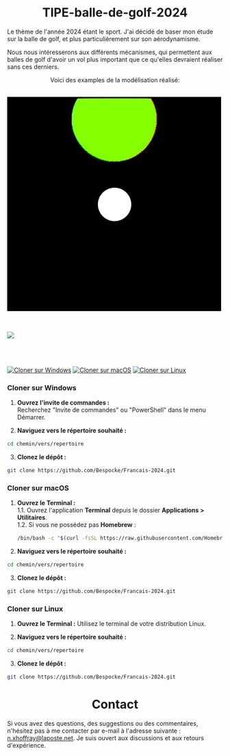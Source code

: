 # <center>TIPE-balle-de-golf-2024</center>

Le thème de l'année 2024 étant le sport. J'ai décidé de baser mon étude sur la balle de golf, et plus particulièrement sur son aérodynamisme.

Nous nous intéresserons aux différents mécanismes, qui permettent aux balles de golf d'avoir un vol plus important que ce qu'elles devraient réaliser sans ces derniers.

<center>Voici des examples de la modélisation réalisé:</center>

<br>

![](example2.gif)

<br>

![](example.gif)

<br><br>

[![Cloner sur Windows](https://img.shields.io/badge/Cloner%20sur-Windows-success)](#cloner-sur-windows)
[![Cloner sur macOS](https://img.shields.io/badge/Cloner%20sur-macOS-success)](#cloner-sur-macos)
[![Cloner sur Linux](https://img.shields.io/badge/Cloner%20sur-Linux-success)](#cloner-sur-linux)

### Cloner sur Windows

1. **Ouvrez l'invite de commandes :**  
   Recherchez "Invite de commandes" ou "PowerShell" dans le menu Démarrer.

2. **Naviguez vers le répertoire souhaité :**
```sh
cd chemin/vers/repertoire
```
3. **Clonez le dépôt :**
```sh
git clone https://github.com/Bespocke/Francais-2024.git
```

### Cloner sur macOS

1. **Ouvrez le Terminal :**   
    1.1. Ouvrez l'application **Terminal** depuis le dossier **Applications > Utilitaires**.  
    1.2. Si vous ne possédez pas **Homebrew** :   
    ```bash
    /bin/bash -c "$(curl -fsSL https://raw.githubusercontent.com/Homebrew/install/HEAD/install.sh)"
    ```
2. **Naviguez vers le répertoire souhaité :**

```sh
cd chemin/vers/repertoire
```
3. **Clonez le dépôt :**

```sh
git clone https://github.com/Bespocke/Francais-2024.git
```

### Cloner sur Linux

1. **Ouvrez le Terminal :**
    Utilisez le terminal de votre distribution Linux.

2. **Naviguez vers le répertoire souhaité :**

```sh
cd chemin/vers/repertoire
```

3. **Clonez le dépôt :**

```sh
git clone https://github.com/Bespocke/Francais-2024.git
```

# <center>Contact</center>

Si vous avez des questions, des suggestions ou des commentaires, n'hésitez pas à me contacter par e-mail à l'adresse suivante : [n.xhoffray@laposte.net](mailto:n.xhoffray@laposte.net). Je suis ouvert aux discussions et aux retours d'expérience.








